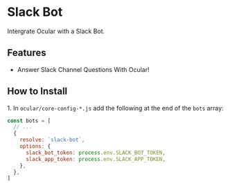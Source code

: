 # Slack Bot

Intergrate Ocular with a Slack Bot.


## Features

- Answer Slack Channel Questions With Ocular!

## How to Install

1\. In `ocular/core-config-*.js` add the following at the end of the `bots` array:

  ```js
  const bots = [
    // ...
    {
      resolve: `slack-bot`,
      options: {
        slack_bot_token: process.env.SLACK_BOT_TOKEN,
        slack_app_token: process.env.SLACK_APP_TOKEN,
      },
    },
  ]
  ```